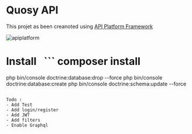 # Quosy API

This projet as been creanoted using [API Platform Framework](https://api-platform.com)

![apiplatform](https://dunglas.fr/slides/forum-php-2015/img/api-platform-logo-500x500.png)

# Install   ``` composer install
php bin/console doctrine:database:drop --force
php bin/console doctrine:database:create
php bin/console doctrine:schema:update --force

``` 

Todo :
- Add Test
- Add login/register
- Add JWT
- Add filters
- Enable Graphql
